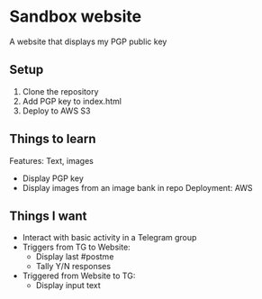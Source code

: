 # Sandbox website

A website that displays my PGP public key

## Setup
1. Clone the repository
2. Add PGP key to index.html
3. Deploy to AWS S3

## Things to learn
Features: Text, images
* Display PGP key
* Display images from an image bank in repo
Deployment: AWS

## Things I want
* Interact with basic activity in a Telegram group
* Triggers from TG to Website:
  * Display last #postme
  * Tally Y/N responses
* Triggered from Website to TG:
  * Display input text
